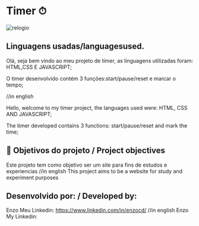 
# Timer ⏱

![relogio](https://github.com/EnzoCdutra/timer/assets/128257870/241f68ce-8fe4-4d19-adb5-3bfff6dbbaa0)


## Linguagens usadas/languages ​​used.
	
 Olá, seja bem vindo ao meu projeto de timer, as linguagens utilizadas foram: HTML,CSS E JAVASCRIPT;	
 
 O timer desenvolvido contém 3 funções:start/pause/reset e marcar o tempo;
   
//in english

Hello, welcome to my timer project, the languages ​​used were: HTML, CSS AND JAVASCRIPT;

The timer developed contains 3 functions: start/pause/reset and mark the time;

## 🔨 Objetivos do projeto /  Project objectives

Este projeto tem como objetivo ser um site para fins de estudos e experiencias
//in english
This project aims to be a website for study and experiment purposes 

## Desenvolvido por: / Developed by:
Enzo
Meu Linkedin: https://www.linkedin.com/in/enzocd/
//in english
Enzo
My Linkedin:
